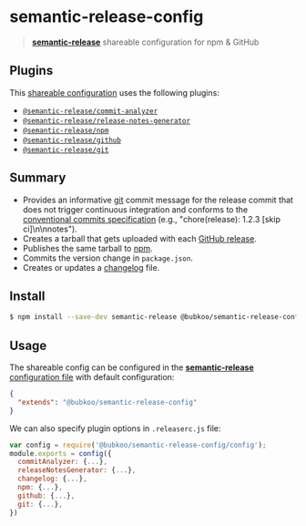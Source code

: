 # semantic-release-config

> [**semantic-release**](https://github.com/semantic-release/semantic-release) shareable configuration for npm & GitHub

## Plugins

This [shareable configuration](https://github.com/jedmao/semantic-release-npm-github-config/blob/master/.releaserc.json) uses the following plugins:

- [`@semantic-release/commit-analyzer`](https://github.com/semantic-release/commit-analyzer)
- [`@semantic-release/release-notes-generator`](https://github.com/semantic-release/release-notes-generator)
- [`@semantic-release/npm`](https://github.com/semantic-release/npm)
- [`@semantic-release/github`](https://github.com/semantic-release/github)
- [`@semantic-release/git`](https://github.com/semantic-release/git)

## Summary

- Provides an informative [git](https://github.com/semantic-release/git) commit message for the release commit that does not trigger continuous integration and conforms to the [conventional commits specification](https://www.conventionalcommits.org/) (e.g., "chore(release): 1.2.3 [skip ci]\n\nnotes").
- Creates a tarball that gets uploaded with each [GitHub release](https://github.com/semantic-release/github).
- Publishes the same tarball to [npm](https://github.com/semantic-release/npm).
- Commits the version change in `package.json`.
- Creates or updates a [changelog](https://github.com/semantic-release/changelog) file.

## Install

```bash
$ npm install --save-dev semantic-release @bubkoo/semantic-release-config
```

## Usage

The shareable config can be configured in the [**semantic-release** configuration file](https://github.com/semantic-release/semantic-release/blob/master/docs/usage/configuration.md#configuration) with default configuration:
```json
{
  "extends": "@bubkoo/semantic-release-config"
}
```

We can also specify plugin options in `.releaserc.js` file:
```js
var config = require('@bubkoo/semantic-release-config/config');
module.exports = config({
  commitAnalyzer: {...},
  releaseNotesGenerator: {...},
  changelog: {...},
  npm: {...},
  github: {...},
  git: {...},
})
```
